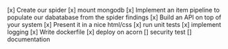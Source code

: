 [x] Create our spider
[x] mount mongodb
[x] Implement an item pipeline to populate our dabatabase from the spider findings
[x] Build an API on top of your system
[x] Present it in a nice html/css 
[x] run unit tests
[x] implement logging
[x] Write dockerfile
[x] deploy on acorn
[] security test
[] documentation
